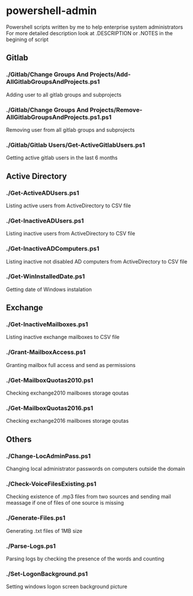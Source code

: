 # powershell-admin
Powershell scripts written by me to help enterprise system administrators
For more detailed description look at .DESCRIPTION or .NOTES in the begining of script

## Gitlab
### ./Gitlab/Change Groups And Projects/Add-AllGitlabGroupsAndProjects.ps1
Adding user to all gitlab groups and subprojects
### ./Gitlab/Change Groups And Projects/Remove-AllGitlabGroupsAndProjects.ps1.ps1
Removing user from all gitlab groups and subprojects
### ./Gitlab/Gitlab Users/Get-ActiveGitlabUsers.ps1
Getting active gitlab users in the last 6 months
## Active Directory
### ./Get-ActiveADUsers.ps1
Listing active users from ActiveDirectory to CSV file
### ./Get-InactiveADUsers.ps1
Listing inactive users from ActiveDirectory to CSV file
### ./Get-InactiveADComputers.ps1
Listing inactive not disabled AD computers from ActiveDirectory to CSV file
### ./Get-WinInstalledDate.ps1
Getting date of Windows instalation
## Exchange
### ./Get-InactiveMailboxes.ps1
Listing inactive exchange mailboxes to CSV file
### ./Grant-MailboxAccess.ps1
Granting mailbox full access and send as permissions
### ./Get-MailboxQuotas2010.ps1
Checking exchange2010 mailboxes storage qoutas
### ./Get-MailboxQuotas2016.ps1
Checking exchange2016 mailboxes storage qoutas
## Others
### ./Change-LocAdminPass.ps1
Changing local administrator passwords on computers outside the domain
### ./Check-VoiceFilesExisting.ps1
Checking existence of .mp3 files from two sources and sending mail meassage if one of files of one source is missing
### ./Generate-Files.ps1
Generating .txt files of 1MB size
### ./Parse-Logs.ps1
Parsing logs by checking the presence of the words and counting
### ./Set-LogonBackground.ps1
Setting windows logon screen background picture
